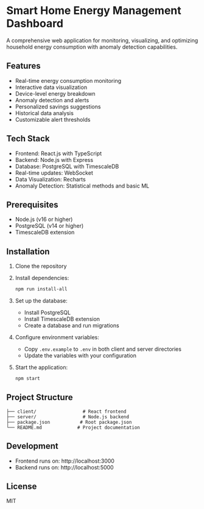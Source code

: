 # Smart Home Energy Management Dashboard

A comprehensive web application for monitoring, visualizing, and optimizing household energy consumption with anomaly detection capabilities.

## Features

- Real-time energy consumption monitoring
- Interactive data visualization
- Device-level energy breakdown
- Anomaly detection and alerts
- Personalized savings suggestions
- Historical data analysis
- Customizable alert thresholds

## Tech Stack

- Frontend: React.js with TypeScript
- Backend: Node.js with Express
- Database: PostgreSQL with TimescaleDB
- Real-time updates: WebSocket
- Data Visualization: Recharts
- Anomaly Detection: Statistical methods and basic ML

## Prerequisites

- Node.js (v16 or higher)
- PostgreSQL (v14 or higher)
- TimescaleDB extension

## Installation

1. Clone the repository
2. Install dependencies:
   ```bash
   npm run install-all
   ```
3. Set up the database:
   - Install PostgreSQL
   - Install TimescaleDB extension
   - Create a database and run migrations

4. Configure environment variables:
   - Copy `.env.example` to `.env` in both client and server directories
   - Update the variables with your configuration

5. Start the application:
   ```bash
   npm start
   ```

## Project Structure

```
├── client/                 # React frontend
├── server/                 # Node.js backend
├── package.json           # Root package.json
└── README.md             # Project documentation
```

## Development

- Frontend runs on: http://localhost:3000
- Backend runs on: http://localhost:5000

## License

MIT 